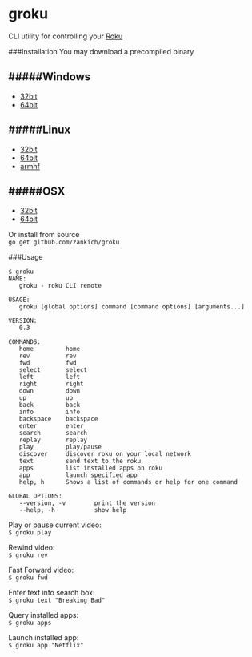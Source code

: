 groku
=====

CLI utility for controlling your [Roku](https://www.roku.com/)

###Installation
You may download a precompiled binary

#####Windows
--
- [32bit](https://github.com/zankich/groku/releases/download/0.3/groku_0.3_windows_386.zip)
- [64bit](https://github.com/zankich/groku/releases/download/0.3/groku_0.3_windows_amd64.zip)  

#####Linux
--
- [32bit](https://github.com/zankich/groku/releases/download/0.3/groku_0.3_linux_386.tar.gz)
- [64bit](https://github.com/zankich/groku/releases/download/0.3/groku_0.3_linux_amd64.tar.gz)
- [armhf](https://github.com/zankich/groku/releases/download/0.3/groku_0.3_linux_arm.tar.gz)

#####OSX
--
- [32bit](https://github.com/zankich/groku/releases/download/0.3/groku_0.3_darwin_386.zip)
- [64bit](https://github.com/zankich/groku/releases/download/0.3/groku_0.3_darwin_amd64.zip)

Or install from source  
`go get github.com/zankich/groku`

###Usage
```
$ groku
NAME:
   groku - roku CLI remote

USAGE:
   groku [global options] command [command options] [arguments...]

VERSION:
   0.3

COMMANDS:
   home         home
   rev          rev
   fwd          fwd
   select       select
   left         left
   right        right
   down         down
   up           up
   back         back
   info         info
   backspace    backspace
   enter        enter
   search       search
   replay       replay
   play         play/pause
   discover     discover roku on your local network
   text         send text to the roku
   apps         list installed apps on roku
   app          launch specified app
   help, h      Shows a list of commands or help for one command
   
GLOBAL OPTIONS:
   --version, -v        print the version
   --help, -h           show help

```
Play or pause current video:  
`$ groku play`

Rewind video:  
`$ groku rev`

Fast Forward video:  
`$ groku fwd`

Enter text into search box:  
`$ groku text "Breaking Bad"`

Query installed apps:  
`$ groku apps`

Launch installed app:  
`$ groku app "Netflix"`
